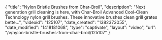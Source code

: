 {
    "title": "Nylon Bristle Brushes from Char-Broil",
    "description": "Next generation grill cleaning is here, with Char-Broil Advanced Cool-Clean Technology nylon grill brushes. These innovative brushes clean grill grates bette...",
    "videoid": "125107",
    "date_created": "1382373055",
    "date_modified": "1418181068",
    "type": "captivate",
    "layout": "video",
    "url": "\/v\/nylon-bristle-brushes-from-char-broil\/125107"
}
